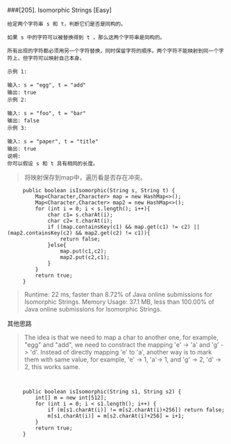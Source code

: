 ###[205]. Isomorphic Strings
[Easy]
```
给定两个字符串 s 和 t，判断它们是否是同构的。

如果 s 中的字符可以被替换得到 t ，那么这两个字符串是同构的。

所有出现的字符都必须用另一个字符替换，同时保留字符的顺序。两个字符不能映射到同一个字符上，但字符可以映射自己本身。

示例 1:

输入: s = "egg", t = "add"
输出: true
示例 2:

输入: s = "foo", t = "bar"
输出: false
示例 3:

输入: s = "paper", t = "title"
输出: true
说明:
你可以假设 s 和 t 具有相同的长度。

```
> 将映射保存到map中，遍历看是否存在冲突。
>
>
```
     public boolean isIsomorphic(String s, String t) {
         Map<Character,Character> map = new HashMap<>();
         Map<Character,Character> map2 = new HashMap<>();
         for (int i = 0; i < s.length(); i++){
             char c1= s.charAt(i);
             char c2= t.charAt(i);
             if ((map.containsKey(c1) && map.get(c1) != c2) || (map2.containsKey(c2) && map2.get(c2) != c1)){
                 return false;
             }else{
                 map.put(c1,c2);
                 map2.put(c2,c1);
             }
         }
         return true;
     }
```

> Runtime: 22 ms, faster than 8.72% of Java online submissions for Isomorphic Strings.
> Memory Usage: 37.1 MB, less than 100.00% of Java online submissions for Isomorphic Strings.

其他思路
>The idea is that we need to map a char to another one, for example, "egg" and "add", we need to constract the mapping 'e' -> 'a' and 'g' -> 'd'. Instead of directly mapping 'e' to 'a', another way is to mark them with same value, for example, 'e' -> 1, 'a'-> 1, and 'g' -> 2, 'd' -> 2, this works same.

```


     public boolean isIsomorphic(String s1, String s2) {
         int[] m = new int[512];
         for (int i = 0; i < s1.length(); i++) {
             if (m[s1.charAt(i)] != m[s2.charAt(i)+256]) return false;
             m[s1.charAt(i)] = m[s2.charAt(i)+256] = i+1;
         }
         return true;
     }

``` 